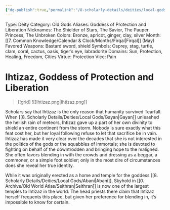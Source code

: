 ```yaml
---
{"dg-publish":true,"permalink":"/8-scholarly-details/deities/local-gods/ihtizaz/","noteIcon":""}
---
```



Type: Deity
Category: Old Gods
Aliases: Goddess of Protection and Liberation
Nicknames: The Shielder of Stars, The Savior, The Pauper Princess, The Unbroken
Colors: Bronze, apricot, ginger, clay, silver
Month: [[7. Common Knowledge/Calendar & Clock/Months/Firqal\|Firqal]] (May)
Favored Weapons: Bastard sword, shield
Symbols: Osprey, stag, turtle, clam, coral, cactus, oasis, tiger’s eye, labradorite
Domains: Sun, Protection, Healing, Freedom, Cities
Virtue: Protection
Vice: Pain

# Ihtizaz, Goddess of Protection and Liberation

>[!grid]
![[Ihtizaz.png\|Ihtizaz.png]]

Scholars say that Ihtizaz is the only reason that humanity survived Tearfall. When [[8. Scholarly Details/Deities/Local Gods/Gayan\|Gayan]] unleashed the hellish rain of meteors, Ihtizaz gave up a part of her own divinity to shield an entire continent from the storm. Nobody is sure exactly what this feat cost her, but her loyal following refuse to let that sacrifice be in vain. Ihtizaz has made it very clear over the decades that she is not interested in the politics of the gods or the squabbles of immortals; she is devoted to fighting on behalf of the downtrodden and bringing hope to the maligned. She often favors blending in with the crowds and dressing as a beggar, a commoner, or a simple foot soldier; only in the most dire of circumstances does she reveal her true identity.

While it was originally erected as a home and temple for the goddess [[8. Scholarly Details/Deities/Local Gods/Abani\|Abani]], Skyhold in [[0. Archive/Old World Atlas/Seithran\|Seithran]] is now one of the largest temples to Ihtizaz in the world. The head priests there claim that Ihtizaz herself frequents this place, but given her preference for blending in, it’s impossible to know for certain.
